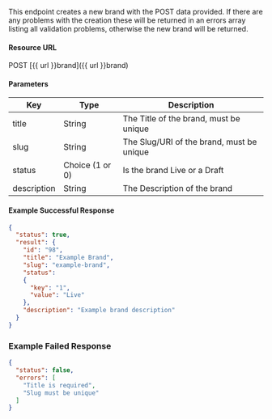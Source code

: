 <!--
@title Create new brand
@author Moltin Ltd
@description Creates a new brand

@sidebar 1
@family Brand
@rate No
@auth Yes
@format JSON
@http POST
@version beta
-->

This endpoint creates a new brand with the POST data provided. If there are any problems with the creation these will be returned in an errors array listing all validation problems, otherwise the new brand will be returned.


#### Resource URL
POST [{{ url }}brand]({{ url }}brand)


#### Parameters
Key | Type | Description
--- | ---- | -----------
title | String | The Title of the brand, must be unique
slug | String | The Slug/URI of the brand, must be unique
status | Choice (1 or 0) | Is the brand Live or a Draft
description | String | The Description of the brand

<!--code-->
#### Example Successful Response
``` json
{
  "status": true,
  "result": {
    "id": "98",
    "title": "Example Brand",
    "slug": "example-brand",
    "status":
    {
      "key": "1",
      "value": "Live"
    },
    "description": "Example brand description"
  }
}
```


### Example Failed Response
``` json
{
  "status": false,
  "errors": [
    "Title is required",
    "Slug must be unique"
  ]
}
```
<!--/code-->